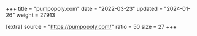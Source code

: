 +++
title = "pumpopoly.com"
date = "2022-03-23"
updated = "2024-01-26"
weight = 27913

[extra]
source = "https://pumpopoly.com/"
ratio = 50
size = 27
+++
